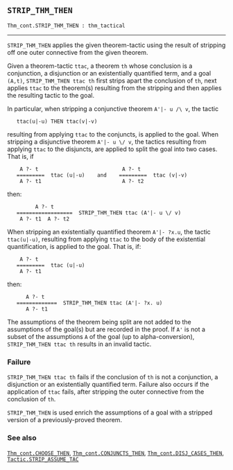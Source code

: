 ## `STRIP_THM_THEN`

``` hol4
Thm_cont.STRIP_THM_THEN : thm_tactical
```

------------------------------------------------------------------------

`STRIP_THM_THEN` applies the given theorem-tactic using the result of
stripping off one outer connective from the given theorem.

Given a theorem-tactic `ttac`, a theorem `th` whose conclusion is a
conjunction, a disjunction or an existentially quantified term, and a
goal `(A,t)`, `STRIP_THM_THEN ttac th` first strips apart the conclusion
of `th`, next applies `ttac` to the theorem(s) resulting from the
stripping and then applies the resulting tactic to the goal.

In particular, when stripping a conjunctive theorem `A'|- u /\ v`, the
tactic

``` hol4
   ttac(u|-u) THEN ttac(v|-v)
```

resulting from applying `ttac` to the conjuncts, is applied to the goal.
When stripping a disjunctive theorem `A'|- u \/ v`, the tactics
resulting from applying `ttac` to the disjuncts, are applied to split
the goal into two cases. That is, if

``` hol4
    A ?- t                           A ?- t
   =========  ttac (u|-u)    and    =========  ttac (v|-v)
    A ?- t1                          A ?- t2
```

then:

``` hol4
         A ?- t
   ==================  STRIP_THM_THEN ttac (A'|- u \/ v)
    A ?- t1  A ?- t2
```

When stripping an existentially quantified theorem `A'|- ?x.u`, the
tactic `ttac(u|-u)`, resulting from applying `ttac` to the body of the
existential quantification, is applied to the goal. That is, if:

``` hol4
    A ?- t
   =========  ttac (u|-u)
    A ?- t1
```

then:

``` hol4
      A ?- t
   =============  STRIP_THM_THEN ttac (A'|- ?x. u)
      A ?- t1
```

The assumptions of the theorem being split are not added to the
assumptions of the goal(s) but are recorded in the proof. If `A'` is not
a subset of the assumptions `A` of the goal (up to alpha-conversion),
`STRIP_THM_THEN ttac th` results in an invalid tactic.

### Failure

`STRIP_THM_THEN ttac th` fails if the conclusion of `th` is not a
conjunction, a disjunction or an existentially quantified term. Failure
also occurs if the application of `ttac` fails, after stripping the
outer connective from the conclusion of `th`.

`STRIP_THM_THEN` is used enrich the assumptions of a goal with a
stripped version of a previously-proved theorem.

### See also

[`Thm_cont.CHOOSE_THEN`](#Thm_cont.CHOOSE_THEN),
[`Thm_cont.CONJUNCTS_THEN`](#Thm_cont.CONJUNCTS_THEN),
[`Thm_cont.DISJ_CASES_THEN`](#Thm_cont.DISJ_CASES_THEN),
[`Tactic.STRIP_ASSUME_TAC`](#Tactic.STRIP_ASSUME_TAC)
